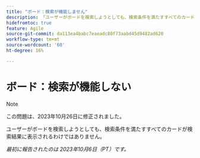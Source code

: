 ```yaml
---
title: "ボード：検索が機能しません"
description: 「ユーザーがボードを検索しようとしても、検索条件を満たすすべてのカードが検索結果に表示されるわけではありません。」
hidefromtoc: true
feature: Agile
source-git-commit: da113ea4babc7eaeadc80f73aabd45d9482ad620
workflow-type: tm+mt
source-wordcount: '60'
ht-degree: 16%

---
```



# ボード：検索が機能しない

>[!NOTE]
>
>この問題は、2023年10月26日に修正されました。

ユーザーがボードを検索しようとしても、検索条件を満たすすべてのカードが検索結果に表示されるわけではありません。

_最初に報告されたのは 2023年10月6日（PT）です。_
